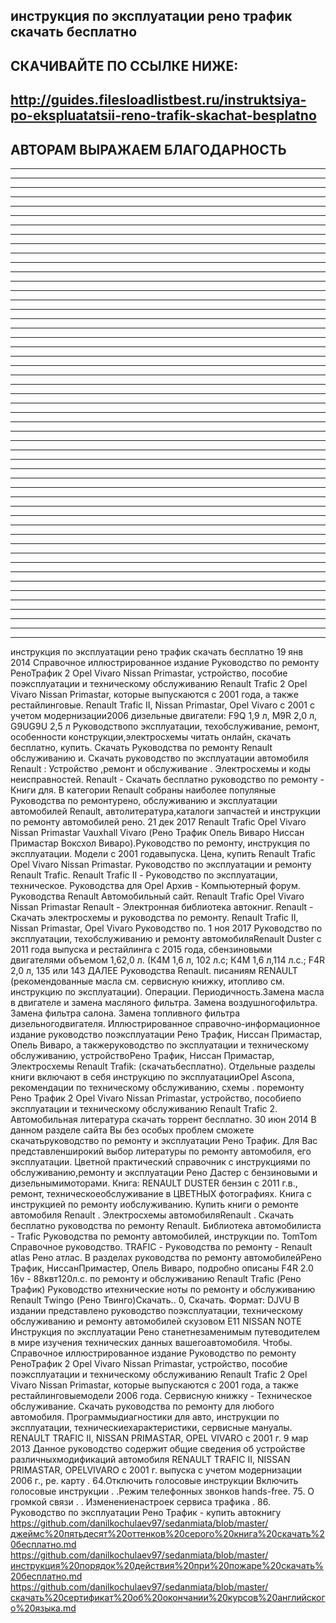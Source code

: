 инструкция по эксплуатации рено трафик скачать бесплатно
--------------------------------------------------
СКАЧИВАЙТЕ ПО ССЫЛКЕ НИЖЕ:
--------------------------------------------------
http://guides.filesloadlistbest.ru/instruktsiya-po-ekspluatatsii-reno-trafik-skachat-besplatno
--------------------------------------------------
АВТОРАМ ВЫРАЖАЕМ БЛАГОДАРНОСТЬ
--------------------------------------------------
--------------------------------------------------
--------------------------------------------------
--------------------------------------------------
--------------------------------------------------
--------------------------------------------------
--------------------------------------------------
--------------------------------------------------
--------------------------------------------------
--------------------------------------------------
--------------------------------------------------
--------------------------------------------------
--------------------------------------------------
--------------------------------------------------
--------------------------------------------------
--------------------------------------------------
--------------------------------------------------
--------------------------------------------------
--------------------------------------------------
--------------------------------------------------
--------------------------------------------------
--------------------------------------------------
--------------------------------------------------
--------------------------------------------------
--------------------------------------------------
--------------------------------------------------
--------------------------------------------------
--------------------------------------------------
--------------------------------------------------
--------------------------------------------------
--------------------------------------------------
--------------------------------------------------
--------------------------------------------------
--------------------------------------------------
--------------------------------------------------
--------------------------------------------------
--------------------------------------------------
--------------------------------------------------
--------------------------------------------------
--------------------------------------------------
--------------------------------------------------
--------------------------------------------------
--------------------------------------------------
--------------------------------------------------
--------------------------------------------------
--------------------------------------------------
--------------------------------------------------
--------------------------------------------------
--------------------------------------------------
--------------------------------------------------
--------------------------------------------------
--------------------------------------------------
инструкция по эксплуатации рено трафик скачать бесплатно 19 янв 2014  Справочное иллюстрированное издание Руководство по ремонту РеноТрафик 2  Opel Vivaro  Nissan Primastar, устройство, пособие поэксплуатации и техническому обслуживанию Renault Trafic 2  Opel Vivaro Nissan Primastar, которые выпускаются с 2001 года, а также рестайлинговые. Renault Trafic II, Nissan Primastar, Opel Vivaro с 2001 с учетом модернизации2006 дизельные двигатели: F9Q 1,9 л, M9R 2,0 л, G9UG9U 2,5 л Руководствопо эксплуатации, техобслуживание, ремонт, особенности конструкции,электросхемы читать онлайн, скачать бесплатно, купить. Скачать Руководства по ремонту Renault обслуживанию и. Скачать руководство по эксплуатации автомобиля Renault : Устройство ,ремонт и обслуживание . Электросхемы и коды неисправностей. Renault - Скачать бесплатно руководство по ремонту - Книги для. В категории Renault собраны наиболее популяные Руководства по ремонтурено, обслуживанию и эксплуатации автомобилей Renault, автолитература,каталоги запчастей и инструкции по ремонту автомобилей рено. 21 дек 2017    Renault Trafic  Opel Vivaro  Nissan Primastar  Vauxhall Vivaro (Рено Трафик  Опель Виваро  Ниссан Примастар  Воксхол Виваро).Руководство по ремонту, инструкция по эксплуатации. Модели с 2001 годавыпуска. Цена, купить Renault Trafic  Opel Vivaro  Nissan Primastar. Руководство по эксплуатации и ремонту Renault Trafic. Renault Trafic II - Руководство по эксплуатации, техническое. Руководства для Opel Архив - Компьютерный форум. Руководства Renault  Автомобильный сайт. Renault Trafic  Opel Vivaro  Nissan Primastar
Renault - Электронная библиотека автокниг. Renault - Скачать электросхемы и руководства по ремонту. Renault Trafic II, Nissan Primastar, Opel Vivaro Руководство по. 1 ноя 2017  Руководство по эксплуатации, техобслуживанию и ремонту автомобиляRenault Duster с 2011 года выпуска и рестайлинга с 2015 года, сбензиновыми двигателями объемом 1,62,0 л. (К4М 1,6 л, 102 л.с; К4М 1,6 л,114 л.с.; F4R 2,0 л, 135 или 143 ДАЛЕЕ  Руководства Renault. писаниям RENAULT (рекомендованные масла см. сервисную книжку, итопливо см. инструкцию по эксплуатации). Операции. Периодичность.Замена масла в двигателе и замена масляного фильтра. Замена воздушногофильтра. Замена фильтра салона. Замена топливного фильтра дизельногодвигателя. Иллюстрированное справочно-информационное издание руководство поэксплуатации Рено Трафик, Ниссан Примастар, Опель Виваро, а такжеруководство по эксплуатации и техническому обслуживанию, устройствоРено Трафик, Ниссан Примастар,  Электросхемы Renault Trafik: (скачатьбесплатно). Отдельные разделы книги включают в себя инструкцию по эксплуатацииOpel Ascona, рекомендации по техническому обслуживанию, схемы . поремонту Рено Трафик 2  Opel Vivaro  Nissan Primastar, устройство, пособиепо эксплуатации и техническому обслуживанию Renault Trafic 2. Автомобильная литература скачать торрент бесплатно. 30 июн 2014  В данном разделе сайта Вы без особых проблем сможете скачатьруководство по ремонту и эксплуатации Рено Трафик. Для Вас представленширокий выбор литературы по ремонту автомобиля, его эксплуатации. Цветной практический справочник с инструкциями по обслуживанию,ремонту и эксплуатации Рено Дастер с бензиновыми и дизельнымимоторами. Книга: RENAULT DUSTER бензин с 2011 г.в., ремонт, техническоеобслуживание в ЦВЕТНЫХ фотографиях. Книга с инструкцией по ремонту иобслуживанию. Купить книги о ремонте автомобиля Renault . Электросхемы автомобиляRenault . Скачать бесплатно руководства по ремонту Renault. Библиотека автомобилиста - Trafic
Руководства по ремонту автомобилей, инструкции по. TomTom Справочное руководство. TRAFIC - Руководства по ремонту - Renault atlas  Рено атлас. В разделах руководства по ремонту автомобилейРено Трафик, НиссанПримастер, Опель Виваро, подробно описаны F4R 2.0 16v - 88квт120л.с. по ремонту и обслуживанию Renault Trafic (Рено Трафик) Руководство итехнические ноты по ремонту и обслуживанию Renault Twingo (Рено Твинго)Скачать.. 0, Скачать. Формат: DJVU В издании представлено руководство поэксплуатации, техническому обслуживанию и ремонту автомобилей скузовом Е11 NISSAN NOTE  Инструкция по эксплуатации Рено станетнезаменимым путеводителем в мире изучения технических данных вашегоавтомобиля. Чтобы. Справочное иллюстрированное издание Руководство по ремонту РеноТрафик 2  Opel Vivaro  Nissan Primastar, устройство, пособие поэксплуатации и техническому обслуживанию Renault Trafic 2  Opel Vivaro Nissan Primastar, которые выпускаются с 2001 года, а также рестайлинговыемодели 2006 года. Сервисную книжку - Техническое обслуживание. Скачать руководства по ремонту для любого автомобиля. Программыдиагностики для авто, инструкции по эксплуатации, техническиехарактеристики, сервисные мануалы. RENAULT TRAFIC II, NISSAN PRIMASTAR, OPEL VIVARO с 2001 г. 9 мар 2013  Данное руководство содержит общие сведения об устройстве различныхмодификаций автомобиля RENAULT TRAFIC II, NISSAN PRIMASTAR, OPELVIVARO с 2001 г. выпуска с учетом модернизации 2006 г., ре. карту . 64.Отключить голосовые инструкции  Включить голосовые инструкции . .Режим телефонных звонков hands-free. 75. О громкой связи . . Изменениенастроек сервиса трафика . 86. Руководство по эксплуатации Рено Трафик - купить автокнигу
https://github.com/danilkochulaev97/sedanmiata/blob/master/джеймс%20пятьдесят%20оттенков%20серого%20книга%20скачать%20бесплатно.md
https://github.com/danilkochulaev97/sedanmiata/blob/master/инструкция%20порядок%20действия%20при%20пожаре%20скачать%20бесплатно.md
https://github.com/danilkochulaev97/sedanmiata/blob/master/скачать%20сертификат%20об%20окончании%20курсов%20английского%20языка.md